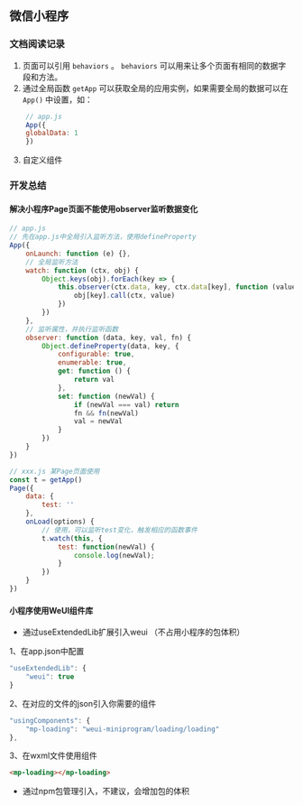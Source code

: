 ## 微信小程序

### 文档阅读记录

1. 页面可以引用 `behaviors` 。 `behaviors` 可以用来让多个页面有相同的数据字段和方法。
2. 通过全局函数 `getApp` 可以获取全局的应用实例，如果需要全局的数据可以在 `App()` 中设置，如：

```js
    // app.js
    App({
    globalData: 1
    })
```
3. 自定义组件

### 开发总结

#### 解决小程序Page页面不能使用observer监听数据变化

```js
// app.js
// 先在app.js中全局引入监听方法，使用defineProperty
App({
    onLaunch: function (e) {},
    // 全局监听方法
    watch: function (ctx, obj) {
        Object.keys(obj).forEach(key => {
            this.observer(ctx.data, key, ctx.data[key], function (value) {
                obj[key].call(ctx, value)
            })
        })
    },
    // 监听属性，并执行监听函数
    observer: function (data, key, val, fn) {
        Object.defineProperty(data, key, {
            configurable: true,
            enumerable: true,
            get: function () {
                return val
            },
            set: function (newVal) {
                if (newVal === val) return
                fn && fn(newVal)
                val = newVal
            }
        })
    }
})
```

```js
// xxx.js 某Page页面使用
const t = getApp()
Page({
    data: {
        test: ''
    },
    onLoad(options) {
        // 使用，可以监听test变化，触发相应的函数事件
        t.watch(this, {
            test: function(newVal) {
                console.log(newVal);
            }
        })
    }
})
```

#### 小程序使用WeUI组件库

* 通过useExtendedLib扩展引入weui （不占用小程序的包体积）

1、在app.json中配置
```js
"useExtendedLib": {
    "weui": true
}
```

2、在对应的文件的json引入你需要的组件
```js
"usingComponents": {
    "mp-loading": "weui-miniprogram/loading/loading"
},
```
3、在wxml文件使用组件
```html
<mp-loading></mp-loading>
```

* 通过npm包管理引入，不建议，会增加包的体积